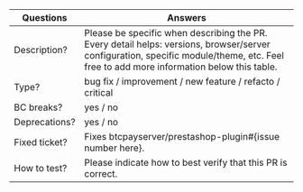 <!-----------------------------------------------------------------------------
Thank you for contributing to the BTCPay plugin! 

Please take the time to edit the "Answers" rows below with the necessary information.

Check out our contribution guidelines to find out how to complete it:
https://devdocs.prestashop.com/1.7/contribute/contribution-guidelines/#pull-requests
------------------------------------------------------------------------------>

| Questions     | Answers
| ------------- | -------------------------------------------------------
| Description?  | Please be specific when describing the PR. <br> Every detail helps: versions, browser/server configuration, specific module/theme, etc. Feel free to add more information below this table.
| Type?         | bug fix / improvement / new feature / refacto / critical
| BC breaks?    | yes / no
| Deprecations? | yes / no
| Fixed ticket? | Fixes btcpayserver/prestashop-plugin#{issue number here}.
| How to test?  | Please indicate how to best verify that this PR is correct.

<!-- Click the form's "Preview" button to make sure the table is functional in GitHub. Thank you! -->
